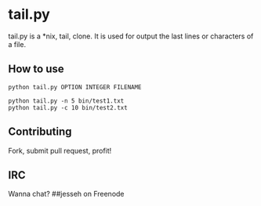 tail.py
=======

tail.py is a *nix, tail, clone. It is used for output the last lines or characters of a file.

How to use
----------
```
python tail.py OPTION INTEGER FILENAME

python tail.py -n 5 bin/test1.txt
python tail.py -c 10 bin/test2.txt
```

Contributing
------------
Fork, submit pull request, profit!

IRC
---
Wanna chat? ##jesseh on Freenode